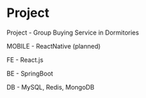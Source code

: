 # Project
Project - Group Buying Service in Dormitories

MOBILE - ReactNative (planned)

FE - React.js

BE - SpringBoot

DB - MySQL, Redis, MongoDB

